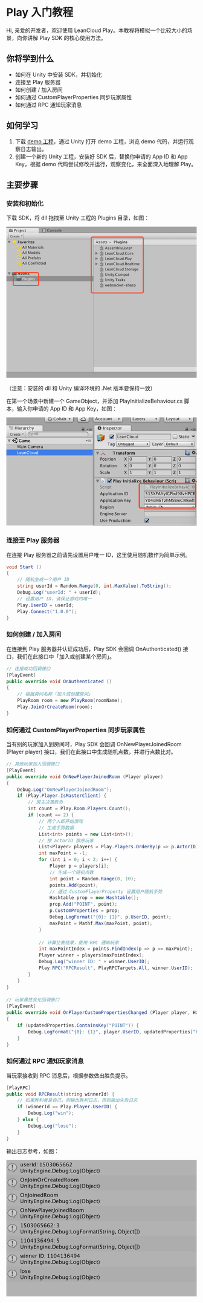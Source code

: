 # Play 入门教程

Hi, 亲爱的开发者，欢迎使用 LeanCloud Play。本教程将模拟一个比较大小的场景，向你讲解 Play SDK 的核心使用方法。

## 你将学到什么

* 如何在 Unity 中安装 SDK，并初始化
* 连接至 Play 服务器
* 如何创建 / 加入房间
* 如何通过 CustomPlayerProperties 同步玩家属性
* 如何通过 RPC 通知玩家消息

## 如何学习

1. 下载 [demo 工程](https://github.com/leancloud/Play-SDK-dotNET)，通过 Unity 打开 demo 工程，浏览 demo 代码，并运行观察日志输出。
2. 创建一个新的 Unity 工程，安装好 SDK 后，替换你申请的 App ID 和 App Key，根据 demo 代码尝试修改并运行，观察变化，来全面深入地理解 Play。

## 主要步骤

### 安装和初始化

下载 SDK，将 dll 拖拽至 Unity 工程的 Plugins 目录，如图：

![安装 dll](images/unity/quick-start-1.png)

（注意：安装的 dll 和 Unity 编译环境的 .Net 版本要保持一致）

在第一个场景中新建一个 GameObject，并添加 PlayInitializeBehaviour.cs 脚本，输入你申请的 App ID 和 App Key，如图：

![初始化 Play](images/unity/quick-start-2.png)

### 连接至 Play 服务器

在连接 Play 服务器之前请先设置用户唯一 ID，这里使用随机数作为简单示例。

```cs
void Start ()
{
	// 随机生成一个用户 ID
	string userId = Random.Range(0, int.MaxValue).ToString();
	Debug.Log("userId: " + userId);
	// 设置用户 ID，请保证游戏内唯一
	Play.UserID = userId;
	Play.Connect("1.0.0");
}
``` 

### 如何创建 / 加入房间

在连接到 Play 服务器并认证成功后，Play SDK 会回调 OnAuthenticated() 接口，我们在此接口中「加入或创建某个房间」。

```cs
// 连接成功回调接口
[PlayEvent]
public override void OnAuthenticated ()
{
	// 根据房间名称「加入或创建房间」
	PlayRoom room = new PlayRoom(roomName);
	Play.JoinOrCreateRoom(room);
}
```

### 如何通过 CustomPlayerProperties 同步玩家属性

当有别的玩家加入到房间时，Play SDK 会回调 OnNewPlayerJoinedRoom (Player player) 接口，我们在此接口中生成随机点数，并进行点数比对。

```cs
// 其他玩家加入回调接口
[PlayEvent]
public override void OnNewPlayerJoinedRoom (Player player)
{
	Debug.Log("OnNewPlayerJoinedRoom");
	if (Play.Player.IsMasterClient) {
		// 房主决策胜负
		int count = Play.Room.Players.Count();
		if (count == 2) {
			// 两个人即开始游戏
			// 生成手势数据
			List<int> points = new List<int>();
			// 按 actorID 排序玩家
			List<Player> players = Play.Players.OrderBy(p => p.ActorID).ToList();
			int maxPoint = -1;
			for (int i = 0; i < 2; i++) {
				Player p = players[i];
				// 生成一个随机点数
				int point = Random.Range(0, 10);
				points.Add(point);
				// 通过 CustomPlayerProperty 设置用户随机手势
				Hashtable prop = new Hashtable();
				prop.Add("POINT", point);
				p.CustomProperties = prop;
				Debug.LogFormat("{0}: {1}", p.UserID, point);
				maxPoint = Mathf.Max(maxPoint, point);
			}

			// 计算比赛结果，使用 RPC 通知玩家
			int maxPointIndex = points.FindIndex(p => p == maxPoint);
			Player winner = players[maxPointIndex];
			Debug.Log("winner ID: " + winner.UserID);
			Play.RPC("RPCResult", PlayRPCTargets.All, winner.UserID);
		}
	}
}

// 玩家属性变化回调接口
[PlayEvent]
public override void OnPlayerCustomPropertiesChanged (Player player, Hashtable updatedProperties)
{
	if (updatedProperties.ContainsKey("POINT")) {
		Debug.LogFormat("{0}: {1}", player.UserID, updatedProperties["POINT"]);
	}
}
```

### 如何通过 RPC 通知玩家消息

当玩家接收到 RPC 消息后，根据参数做出胜负提示。

```cs
[PlayRPC]
public void RPCResult(string winnerId) {
	// 如果胜利者是自己，则输出胜利日志，否则输出失败日志
	if (winnerId == Play.Player.UserID) {
		Debug.Log("win");
	} else {
		Debug.Log("lose");
	}
}
```

输出日志参考，如图：

![输出日志](images/unity/quick-start-3.png)
